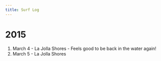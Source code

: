 ```yaml
---
title: Surf Log
---
```


# 2015
1. March 4 - La Jolla Shores - Feels good to be back in the water again!
2. March 5 - La Jolla Shores
